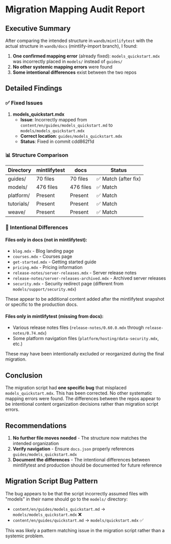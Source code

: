 # Migration Mapping Audit Report

## Executive Summary

After comparing the intended structure in `wandb/mintlifytest` with the actual structure in `wandb/docs` (mintlify-import branch), I found:

1. **One confirmed mapping error** (already fixed): `models_quickstart.mdx` was incorrectly placed in `models/` instead of `guides/`
2. **No other systemic mapping errors** were found
3. **Some intentional differences** exist between the two repos

## Detailed Findings

### ✅ Fixed Issues

1. **models_quickstart.mdx**
   - **Issue**: Incorrectly mapped from `content/en/guides/models_quickstart.md` to `models/models_quickstart.mdx`
   - **Correct location**: `guides/models_quickstart.mdx`
   - **Status**: Fixed in commit cdd862f1d

### 📊 Structure Comparison

| Directory | mintlifytest | docs | Status |
|-----------|-------------|------|--------|
| guides/ | 70 files | 70 files | ✅ Match (after fix) |
| models/ | 476 files | 476 files | ✅ Match |
| platform/ | Present | Present | ✅ Match |
| tutorials/ | Present | Present | ✅ Match |
| weave/ | Present | Present | ✅ Match |

### 📝 Intentional Differences

#### Files only in docs (not in mintlifytest):
- `blog.mdx` - Blog landing page
- `courses.mdx` - Courses page
- `get-started.mdx` - Getting started guide
- `pricing.mdx` - Pricing information
- `release-notes/server-releases.mdx` - Server release notes
- `release-notes/server-releases-archived.mdx` - Archived server releases
- `security.mdx` - Security redirect page (different from `models/support/security.mdx`)

These appear to be additional content added after the mintlifytest snapshot or specific to the production docs.

#### Files only in mintlifytest (missing from docs):
- Various release notes files (`release-notes/0.60.0.mdx` through `release-notes/0.74.mdx`)
- Some platform navigation files (`platform/hosting/data-security.mdx`, etc.)

These may have been intentionally excluded or reorganized during the final migration.

## Conclusion

The migration script had **one specific bug** that misplaced `models_quickstart.mdx`. This has been corrected. No other systematic mapping errors were found. The differences between the repos appear to be intentional content organization decisions rather than migration script errors.

## Recommendations

1. **No further file moves needed** - The structure now matches the intended organization
2. **Verify navigation** - Ensure `docs.json` properly references `guides/models_quickstart.mdx`
3. **Document the differences** - The intentional differences between mintlifytest and production should be documented for future reference

## Migration Script Bug Pattern

The bug appears to be that the script incorrectly assumed files with "models" in their name should go to the `models/` directory:
- `content/en/guides/models_quickstart.md` → `models/models_quickstart.mdx` ❌
- `content/en/guides/quickstart.md` → `models/quickstart.mdx` ✅

This was likely a pattern matching issue in the migration script rather than a systemic problem.
